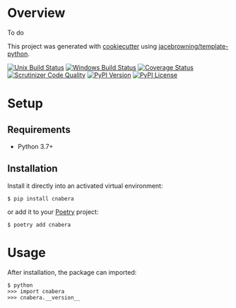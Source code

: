 # Overview

To do

This project was generated with [cookiecutter](https://github.com/audreyr/cookiecutter) using [jacebrowning/template-python](https://github.com/jacebrowning/template-python).

[![Unix Build Status](https://img.shields.io/travis/jhonatanlteodoro/cnabera/master.svg?label=unix)](https://travis-ci.org/jhonatanlteodoro/cnabera)
[![Windows Build Status](https://img.shields.io/appveyor/ci/jhonatanlteodoro/cnabera/master.svg?label=window)](https://ci.appveyor.com/project/jhonatanlteodoro/cnabera)
[![Coverage Status](https://img.shields.io/coveralls/jhonatanlteodoro/cnabera/master.svg)](https://coveralls.io/r/jhonatanlteodoro/cnabera)
[![Scrutinizer Code Quality](https://img.shields.io/scrutinizer/g/jhonatanlteodoro/cnabera.svg)](https://scrutinizer-ci.com/g/jhonatanlteodoro/cnabera/?branch=master)
[![PyPI Version](https://img.shields.io/pypi/v/cnabera.svg)](https://pypi.org/project/cnabera)
[![PyPI License](https://img.shields.io/pypi/l/cnabera.svg)](https://pypi.org/project/cnabera)

# Setup

## Requirements

* Python 3.7+

## Installation

Install it directly into an activated virtual environment:

```text
$ pip install cnabera
```

or add it to your [Poetry](https://poetry.eustace.io/) project:

```text
$ poetry add cnabera
```

# Usage

After installation, the package can imported:

```text
$ python
>>> import cnabera
>>> cnabera.__version__
```
